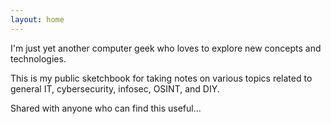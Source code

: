 ```yaml
---
layout: home
---
```

<!--# About-->
I'm just yet another computer geek who loves to explore new concepts and technologies.

This is my public sketchbook for taking notes on various topics related to general IT, cybersecurity, infosec, OSINT, and DIY.

Shared with anyone who can find this useful...
